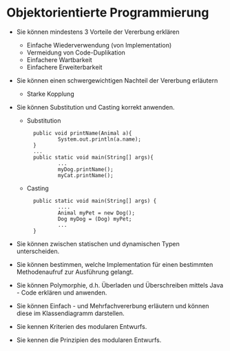 # Objektorientierte Programmierung
* Sie können mindestens 3 Vorteile der Vererbung erklären

    * Einfache Wiederverwendung (von Implementation)
    * Vermeidung von Code-Duplikation
    * Einfachere Wartbarkeit
    * Einfachere Erweiterbarkeit

* Sie können einen schwergewichtigen Nachteil der Vererbung erläutern

    * Starke Kopplung

* Sie können Substitution und Casting korrekt anwenden.

    * Substitution

            public void printName(Animal a){
                    System.out.println(a.name);
            }
            ...
            public static void main(String[] args){
                    ...
                    myDog.printName();
                    myCat.printName();

    * Casting

            public static void main(String[] args) {
                    ....
                    Animal myPet = new Dog();
                    Dog myDog = (Dog) myPet;
                    ...
            }
            

* Sie können zwischen statischen und dynamischen Typen unterscheiden.
* Sie können bestimmen, welche Implementation für einen bestimmten Methodenaufruf zur Ausführung gelangt.
* Sie können Polymorphie, d.h. Überladen und Überschreiben mittels Java - Code erklären und anwenden.
* Sie können Einfach - und Mehrfachvererbung erläutern und können diese im Klassendiagramm darstellen.
* Sie kennen Kriterien des modularen Entwurfs.
* Sie kennen die Prinzipien des modularen Entwurfs.
